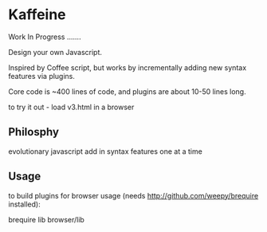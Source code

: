 Kaffeine
==


Work In Progress .......


Design your own Javascript.

Inspired by Coffee script, but works by incrementally adding new syntax features via plugins.

Core code is ~400 lines of code, and plugins are about 10-50 lines long.

to try it out - load v3.html in a browser

Philosphy
----

evolutionary javascript
add in syntax features one at a time


Usage
-----

to build plugins for browser usage (needs http://github.com/weepy/brequire installed):

brequire lib browser/lib



